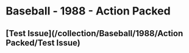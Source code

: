 # Baseball - 1988 - Action Packed
## [Test Issue](/collection/Baseball/1988/Action Packed/Test Issue)
